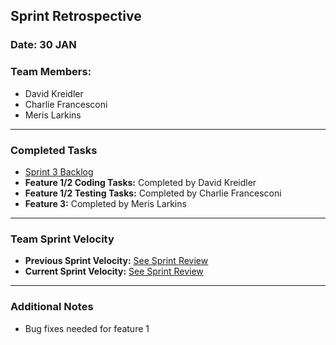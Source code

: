 ## Sprint Retrospective

### Date: 30 JAN

### Team Members:
- David Kreidler
- Charlie Francesconi
- Meris Larkins

---

### Completed Tasks
- [Sprint 3 Backlog](https://docs.google.com/spreadsheets/d/1iDczfXFm2CANtSYXumhWK-F_ozv4bLBBos8dFoWCZYU/edit?gid=0#gid=0)
- **Feature 1/2 Coding Tasks:** Completed by David Kreidler
- **Feature 1/2 Testing Tasks:** Completed by Charlie Francesconi
- **Feature 3:** Completed by Meris Larkins

---

### Team Sprint Velocity
- **Previous Sprint Velocity:** [See Sprint Review](Sprint-Review.md)
- **Current Sprint Velocity:** [See Sprint Review](Sprint-Review.md)

---

### Additional Notes
- Bug fixes needed for feature 1


